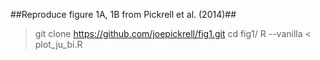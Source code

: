 ##Reproduce figure 1A, 1B from Pickrell et al. (2014)##

>git clone https://github.com/joepickrell/fig1.git
>cd fig1/
>R --vanilla < plot_ju_bi.R

